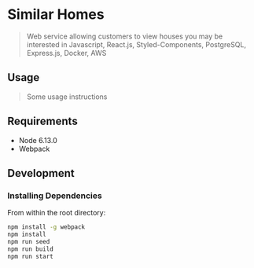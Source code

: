 # Similar Homes

> Web service allowing customers to view houses you may be interested in
Javascript, React.js, Styled-Components, PostgreSQL, Express.js, Docker, AWS


## Usage

> Some usage instructions

## Requirements


- Node 6.13.0
- Webpack


## Development

### Installing Dependencies

From within the root directory:

```sh
npm install -g webpack
npm install
npm run seed
npm run build
npm run start
```


